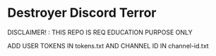 # Destroyer Discord Terror

DISCLAIMER! : THIS REPO IS REQ EDUCATION PURPOSE ONLY

ADD USER TOKENS IN tokens.txt AND CHANNEL ID IN channel-id.txt
